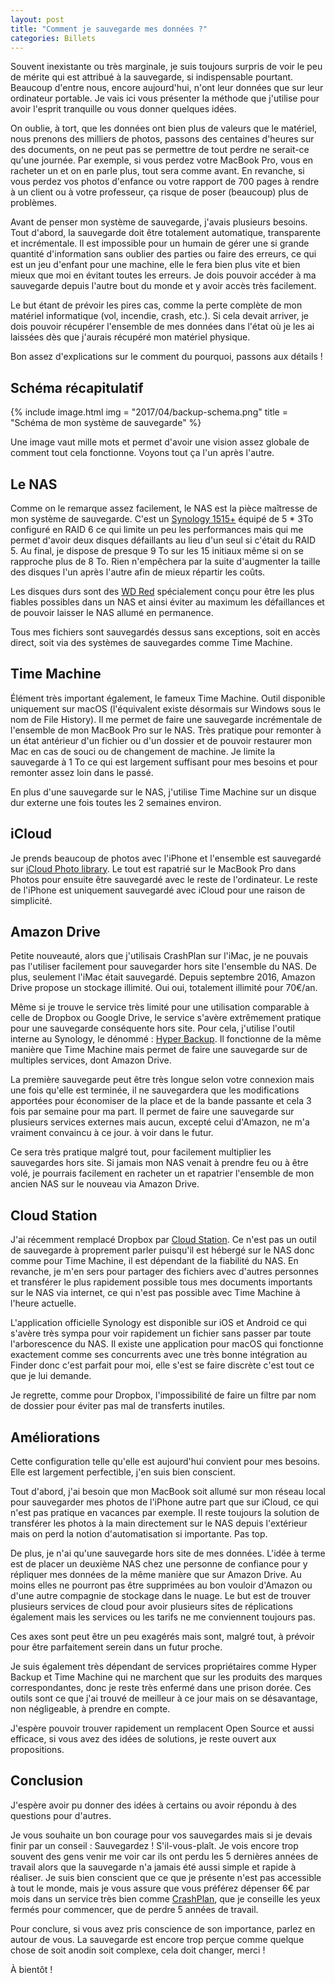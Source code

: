 ```yaml
---
layout: post
title: "Comment je sauvegarde mes données ?"
categories: Billets
---
```

Souvent inexistante ou très marginale, je suis toujours surpris de voir le peu de mérite qui est attribué à la sauvegarde, si indispensable pourtant. Beaucoup d'entre nous, encore aujourd'hui, n'ont leur données que sur leur ordinateur portable. Je vais ici vous présenter la méthode que j'utilise pour avoir l'esprit tranquille ou vous donner quelques idées.

On oublie, à tort, que les données ont bien plus de valeurs que le matériel, nous prenons des milliers de photos, passons des centaines d'heures sur des documents, on ne peut pas se permettre de tout perdre ne serait-ce qu'une journée. Par exemple, si vous perdez votre MacBook Pro, vous en racheter un et on en parle plus, tout sera comme avant. En revanche, si vous perdez vos photos d'enfance ou votre rapport de 700 pages à rendre à un client ou à votre professeur, ça risque de poser (beaucoup) plus de problèmes.

Avant de penser mon système de sauvegarde, j'avais plusieurs besoins. Tout d'abord, la sauvegarde doit être totalement automatique, transparente et incrémentale. Il est impossible pour un humain de gérer une si grande quantité d'information sans oublier des parties ou faire des erreurs, ce qui est un jeu d'enfant pour une machine, elle le fera bien plus vite et bien mieux que moi en évitant toutes les erreurs. Je dois pouvoir accéder à ma sauvegarde depuis l'autre bout du monde et y avoir accès très facilement.

Le but étant de prévoir les pires cas, comme la perte complète de mon matériel informatique (vol, incendie, crash, etc.). Si cela devait arriver, je dois pouvoir récupérer l'ensemble de mes données dans l'état où je les ai laissées dès que j'aurais récupéré mon matériel physique.

Bon assez d'explications sur le comment du pourquoi, passons aux détails !

## Schéma récapitulatif

{% include image.html
            img = "2017/04/backup-schema.png"
            title = "Schéma de mon système de sauvegarde" %}


Une image vaut mille mots et permet d'avoir une vision assez globale de comment tout cela fonctionne. Voyons tout ça l'un après l'autre.

## Le NAS

Comme on le remarque assez facilement, le NAS est la pièce maîtresse de mon système de sauvegarde. C'est un [Synology 1515+](http://amzn.to/2dvbcRm) équipé de 5 * 3To configuré en RAID 6 ce qui limite un peu les performances mais qui me permet d'avoir deux disques défaillants au lieu d'un seul si c'était du RAID 5\. Au final, je dispose de presque 9 To sur les 15 initiaux même si on se rapproche plus de 8 To. Rien n'empêchera par la suite d'augmenter la taille des disques l'un après l'autre afin de mieux répartir les coûts.

Les disques durs sont des [WD Red](http://www.wdc.com/fr/products/products.aspx?id=810) spécialement conçu pour être les plus fiables possibles dans un NAS et ainsi éviter au maximum les défaillances et de pouvoir laisser le NAS allumé en permanence.

Tous mes fichiers sont sauvegardés dessus sans exceptions, soit en accès direct, soit via des systèmes de sauvegardes comme Time Machine.

## Time Machine

Élément très important également, le fameux Time Machine. Outil disponible uniquement sur macOS (l'équivalent existe désormais sur Windows sous le nom de File History). Il me permet de faire une sauvegarde incrémentale de l'ensemble de mon MacBook Pro sur le NAS. Très pratique pour remonter à un état antérieur d'un fichier ou d'un dossier et de pouvoir restaurer mon Mac en cas de souci ou de changement de machine. Je limite la sauvegarde à 1 To ce qui est largement suffisant pour mes besoins et pour remonter assez loin dans le passé.

En plus d'une sauvegarde sur le NAS, j'utilise Time Machine sur un disque dur externe une fois toutes les 2 semaines environ.

## iCloud

Je prends beaucoup de photos avec l'iPhone et l'ensemble est sauvegardé sur [iCloud Photo library](https://www.apple.com/icloud/photos/). Le tout est rapatrié sur le MacBook Pro dans Photos pour ensuite être sauvegardé avec le reste de l'ordinateur. Le reste de l'iPhone est uniquement sauvegardé avec iCloud pour une raison de simplicité.

## Amazon Drive

Petite nouveauté, alors que j'utilisais CrashPlan sur l'iMac, je ne pouvais pas l'utiliser facilement pour sauvegarder hors site l'ensemble du NAS. De plus, seulement l'iMac était sauvegardé. Depuis septembre 2016, Amazon Drive propose un stockage illimité. Oui oui, totalement illimité pour 70€/an.

Même si je trouve le service très limité pour une utilisation comparable à celle de Dropbox ou Google Drive, le service s'avère extrêmement pratique pour une sauvegarde conséquente hors site. Pour cela, j'utilise l'outil interne au Synology, le dénommé : [Hyper Backup](https://www.synology.com/fr-fr/dsm/data_backup#hyper_backup). Il fonctionne de la même manière que Time Machine mais permet de faire une sauvegarde sur de multiples services, dont Amazon Drive.

La première sauvegarde peut être très longue selon votre connexion mais une fois qu'elle est terminée, il ne sauvegardera que les modifications apportées pour économiser de la place et de la bande passante et cela 3 fois par semaine pour ma part. Il permet de faire une sauvegarde sur plusieurs services externes mais aucun, excepté celui d'Amazon, ne m'a vraiment convaincu à ce jour. à voir dans le futur.

Ce sera très pratique malgré tout, pour facilement multiplier les sauvegardes hors site. Si jamais mon NAS venait à prendre feu ou à être volé, je pourrais facilement en racheter un et rapatrier l'ensemble de mon ancien NAS sur le nouveau via Amazon Drive.

## Cloud Station

J'ai récemment remplacé Dropbox par [Cloud Station](https://www.synology.com/fr-fr/dsm/6.1/cloud_file_syncing). Ce n'est pas un outil de sauvegarde à proprement parler puisqu'il est hébergé sur le NAS donc comme pour Time Machine, il est dépendant de la fiabilité du NAS. En revanche, je m'en sers pour partager des fichiers avec d'autres personnes et transférer le plus rapidement possible tous mes documents importants sur le NAS via internet, ce qui n'est pas possible avec Time Machine à l'heure actuelle.

L'application officielle Synology est disponible sur iOS et Android ce qui s'avère très sympa pour voir rapidement un fichier sans passer par toute l'arborescence du NAS. Il existe une application pour macOS qui fonctionne exactement comme ses concurrents avec une très bonne intégration au Finder donc c'est parfait pour moi, elle s'est se faire discrète c'est tout ce que je lui demande.

Je regrette, comme pour Dropbox, l'impossibilité de faire un filtre par nom de dossier pour éviter pas mal de transferts inutiles.

## Améliorations

Cette configuration telle qu'elle est aujourd'hui convient pour mes besoins. Elle est largement perfectible, j'en suis bien conscient.

Tout d'abord, j'ai besoin que mon MacBook soit allumé sur mon réseau local pour sauvegarder mes photos de l'iPhone autre part que sur iCloud, ce qui n'est pas pratique en vacances par exemple. Il reste toujours la solution de transférer les photos à la main directement sur le NAS depuis l'extérieur mais on perd la notion d'automatisation si importante. Pas top.

De plus, je n'ai qu'une sauvegarde hors site de mes données. L'idée à terme est de placer un deuxième NAS chez une personne de confiance pour y répliquer mes données de la même manière que sur Amazon Drive. Au moins elles ne pourront pas être supprimées au bon vouloir d'Amazon ou d'une autre compagnie de stockage dans le nuage. Le but est de trouver plusieurs services de cloud pour avoir plusieurs sites de réplications également mais les services ou les tarifs ne me conviennent toujours pas.

Ces axes sont peut être un peu exagérés mais sont, malgré tout, à prévoir pour être parfaitement serein dans un futur proche.

Je suis également très dépendant de services propriétaires comme Hyper Backup et Time Machine qui ne marchent que sur les produits des marques correspondantes, donc je reste très enfermé dans une prison dorée. Ces outils sont ce que j'ai trouvé de meilleur à ce jour mais on se désavantage, non négligeable, à prendre en compte.

J'espère pouvoir trouver rapidement un remplacent Open Source et aussi efficace, si vous avez des idées de solutions, je reste ouvert aux propositions.

## Conclusion

J'espère avoir pu donner des idées à certains ou avoir répondu à des questions pour d'autres.

Je vous souhaite un bon courage pour vos sauvegardes mais si je devais finir par un conseil : Sauvegardez ! S'il-vous-plaît. Je vois encore trop souvent des gens venir me voir car ils ont perdu les 5 dernières années de travail alors que la sauvegarde n'a jamais été aussi simple et rapide à réaliser. Je suis bien conscient que ce que je présente n'est pas accessible à tout le monde, mais je vous assure que vous préférez dépenser 6€ par mois dans un service très bien comme [CrashPlan](https://www.crashplan.com), que je conseille les yeux fermés pour commencer, que de perdre 5 années de travail.

Pour conclure, si vous avez pris conscience de son importance, parlez en autour de vous. La sauvegarde est encore trop perçue comme quelque chose de soit anodin soit complexe, cela doit changer, merci !

À bientôt !
